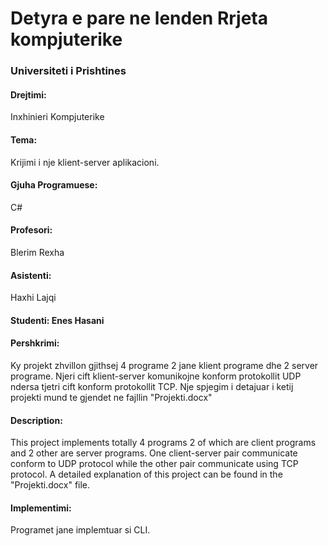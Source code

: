 # Detyra e pare ne lenden Rrjeta kompjuterike
### Universiteti i Prishtines

#### Drejtimi: 
Inxhinieri Kompjuterike

#### Tema:
Krijimi i nje klient-server aplikacioni.

#### Gjuha Programuese:
C#

#### Profesori:
Blerim Rexha

#### Asistenti:
Haxhi Lajqi

#### Studenti: Enes Hasani

#### Pershkrimi:
Ky projekt zhvillon gjithsej 4 programe 2 jane klient programe dhe 2 server programe. Njeri cift klient-server komunikojne konform protokollit UDP ndersa tjetri cift konform protokollit TCP. Nje spjegim i detajuar i ketij projekti mund te gjendet ne fajllin "Projekti.docx"
#### Description:
This project implements totally 4 programs 2 of which are client programs and 2 other are server programs. One client-server pair communicate conform to UDP protocol while the other pair communicate using TCP protocol. A detailed explanation of this project can be found in the "Projekti.docx" file.
#### Implementimi:
Programet jane implemtuar si CLI.
